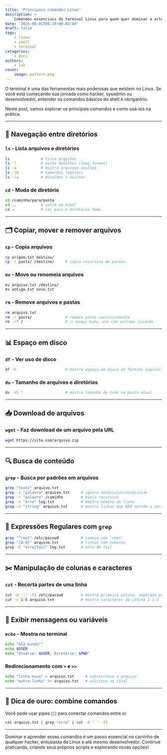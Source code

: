 ```yaml
---
title: 'Principais comandos Linux'
description: >
    Comandos essenciais de terminal Linux para quem quer dominar a arte do Shell.
date: '2025-08-01T08:30:00-03:00'
draft: false
tags:
    - linux
    - shell
    - terminal
categories:
    - docs
authors:
    - luk
cover:
    image: pattern.png
---
```


O terminal é uma das ferramentas mais poderosas que existem no Linux. Se você está começando sua jornada como hacker, sysadmin ou desenvolvedor, entender os comandos básicos do shell é obrigatório.

Neste post, vamos explorar os principais comandos e como usá-los na prática.

---

## 📁 Navegação entre diretórios

### `ls` - Lista arquivos e diretórios

```bash
ls              # lista arquivos
ls -l           # exibe detalhes (long format)
ls -a           # mostra arquivos ocultos
ls -lh          # tamanhos legíveis
ls -la          # detalhes + ocultos
```

### `cd` - Muda de diretório

```bash
cd /caminho/para/pasta
cd ..           # volta um nível
cd ~            # vai para o diretório home
```

---

## 🗂 Copiar, mover e remover arquivos

### `cp` - Copia arquivos

```bash
cp origem.txt destino/
cp -r pasta/ /destino/     # cópia recursiva de pastas
```

### `mv` - Move ou renomeia arquivos

```bash
mv arquivo.txt /destino/
mv antigo.txt novo.txt
```

### `rm` - Remove arquivos e pastas

```bash
rm arquivo.txt
rm -r pasta/               # remove pasta recursivamente
rm -rf /                   # ⚠️ apaga tudo, use com extremo cuidado
```

---

## 📊 Espaço em disco

### `df` - Ver uso de disco

```bash
df -h                      # mostra espaço em disco em formato legível
```

### `du` - Tamanho de arquivos e diretórios

```bash
du -sh *                   # mostra tamanho de tudo na pasta atual
```

---

## 📥 Download de arquivos

### `wget` - Faz download de um arquivo pela URL

```bash
wget https://site.com/arquivo.zip
```

---

## 🔍 Busca de conteúdo

### `grep` - Busca por padrões em arquivos

```bash
grep "texto" arquivo.txt
grep -i "palavra" arquivo.txt     # ignora maiúsculas/minúsculas
grep -r "palavra" /caminho        # busca recursiva
grep -n "erro" log.txt            # mostra número da linha
grep -v "string" arquivo.txt      # mostra linhas que NÃO contêm a string
```

---

## 🧪 Expressões Regulares com `grep`

```bash
grep "^root" /etc/passwd          # começa com 'root'
grep "[0-9]" arquivo.txt          # linhas com números
grep -E "erro|fail" log.txt       # erro OU fail
```

---

## ✂️ Manipulação de colunas e caracteres

### `cut` - Recorta partes de uma linha

```bash
cut -d ':' -f1 /etc/passwd        # mostra primeira coluna, separada por ':'
cut -c 1-5 arquivo.txt            # mostra caracteres da coluna 1 à 5
```

---

## 📢 Exibir mensagens ou variáveis

### `echo` - Mostra no terminal

```bash
echo "Olá mundo!"
echo $USER
echo "Usuário: $USER, Diretório: $PWD"
```

### Redirecionamento com `>` e `>>`

```bash
echo "linha nova" > arquivo.txt     # sobrescreve o arquivo
echo "outra linha" >> arquivo.txt   # adiciona ao final
```

---

## 🧠 Dica de ouro: combine comandos

Você pode usar pipes (`|`) para conectar comandos entre si:

```bash
cat arquivo.txt | grep "erro" | cut -d ' ' -f2
```

---

Dominar e aprender esses comandos é um passo essencial no caminho de qualquer hacker, entusiasta de Linux e até mesmo desenvolvedor. Continue praticando, criando seus próprios scripts e explorando novas opções!